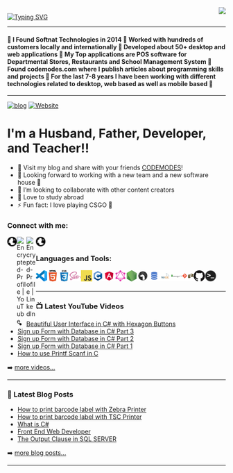<img align="right" src="https://visitor-badge.laobi.icu/badge?page_id=baqir-ali.encrypted-profile" />

[![Typing SVG](https://readme-typing-svg.herokuapp.com?font=&color=%23F332DF&size=35&lines=Hello+Friends!;Welcome+to+my+profile;Let's+know+each+other)](https://git.io/typing-svg)

<hr>

#### 👑 I Found Softnat Technologies in 2014 🌟 Worked with hundreds of customers locally and internationally 🌟 Developed about 50+ desktop and web applications 🌟 My Top applications are POS software for Departmental Stores, Restaurants and School Management System 🌟 Found codemodes.com where I publish articles about programming skills and projects 🌟 For the last 7-8 years I have been working with different technologies related to desktop, web based as well as mobile based 🌟

<hr>

[![blog](https://img.shields.io/website?label=codemodes.com&style=for-the-badge&url=https%3A%2F%2Fcodemodes.com)](https://codemodes.com)
[![Website](https://img.shields.io/website?label=softnat.com&style=for-the-badge&url=http%3A%2F%2Fsoftnat.com)](http://softnat.com)

# I'm a Husband, Father, Developer, and Teacher!!

- 🔭 Visit my blog and share with your friends [CODEMODES][blog]!
- 🌱 Looking forward to working with a new team and a new software house 🤣
- 👯 I’m looking to collaborate with other content creators
- 🥅 Love to study abroad
- ⚡ Fun fact: I love playing CSGO 🔫

### Connect with me:

[<img align="left" alt="Encrypted-Profile" width="22px" src="https://raw.githubusercontent.com/iconic/open-iconic/master/svg/globe.svg" />][blog]
[<img align="left" alt="Encrypted-Profile | YouTube" width="22px" src="https://cdn.jsdelivr.net/npm/simple-icons@v3/icons/youtube.svg" />][youtube]
[<img align="left" alt="Encrypted-Profile | LinkedIn" width="22px" src="https://cdn.jsdelivr.net/npm/simple-icons@v3/icons/linkedin.svg" />][linkedin]
[<img align="left" alt="Encrypted-Profile" width="22px" src="https://raw.githubusercontent.com/iconic/open-iconic/master/svg/globe.svg" />][website]

<br />

### Languages and Tools:

<img align="left" alt="Visual Studio Code" width="26px" src="https://raw.githubusercontent.com/github/explore/80688e429a7d4ef2fca1e82350fe8e3517d3494d/topics/visual-studio-code/visual-studio-code.png" />
<img align="left" alt="HTML5" width="26px" src="https://raw.githubusercontent.com/github/explore/80688e429a7d4ef2fca1e82350fe8e3517d3494d/topics/html/html.png" />
<img align="left" alt="CSS3" width="26px" src="https://raw.githubusercontent.com/github/explore/80688e429a7d4ef2fca1e82350fe8e3517d3494d/topics/css/css.png" />
<img align="left" alt="Sass" width="26px" src="https://raw.githubusercontent.com/github/explore/80688e429a7d4ef2fca1e82350fe8e3517d3494d/topics/sass/sass.png" />
<img align="left" alt="JavaScript" width="26px" src="https://raw.githubusercontent.com/github/explore/80688e429a7d4ef2fca1e82350fe8e3517d3494d/topics/javascript/javascript.png" />
<img align="left" alt="Devc++" width="26px" src="https://raw.githubusercontent.com/github/explore/f3e22f0dca2be955676bc70d6214b95b13354ee8/topics/c/c.png" />
<img align="left" alt="Angular" width="26px" src="https://raw.githubusercontent.com/github/explore/80688e429a7d4ef2fca1e82350fe8e3517d3494d/topics/angular/angular.png" />
<img align="left" alt="GraphQL" width="26px" src="https://raw.githubusercontent.com/github/explore/80688e429a7d4ef2fca1e82350fe8e3517d3494d/topics/graphql/graphql.png" />
<img align="left" alt="Node.js" width="26px" src="https://raw.githubusercontent.com/github/explore/80688e429a7d4ef2fca1e82350fe8e3517d3494d/topics/nodejs/nodejs.png" />
<img align="left" alt="Deno" width="26px" src="https://raw.githubusercontent.com/github/explore/361e2821e2dea67711cde99c9c40ed357061cf27/topics/deno/deno.png" />
<img align="left" alt="SQL" width="26px" src="https://raw.githubusercontent.com/github/explore/80688e429a7d4ef2fca1e82350fe8e3517d3494d/topics/sql/sql.png" />
<img align="left" alt="MySQL" width="26px" src="https://raw.githubusercontent.com/github/explore/80688e429a7d4ef2fca1e82350fe8e3517d3494d/topics/mysql/mysql.png" />
<img align="left" alt="MongoDB" width="26px" src="https://raw.githubusercontent.com/github/explore/80688e429a7d4ef2fca1e82350fe8e3517d3494d/topics/mongodb/mongodb.png" />
<img align="left" alt="Git" width="26px" src="https://raw.githubusercontent.com/github/explore/80688e429a7d4ef2fca1e82350fe8e3517d3494d/topics/git/git.png" />
<img align="left" alt="GitHub" width="26px" src="https://raw.githubusercontent.com/github/explore/78df643247d429f6cc873026c0622819ad797942/topics/github/github.png" />
<img align="left" alt="Terminal" width="26px" src="https://raw.githubusercontent.com/github/explore/80688e429a7d4ef2fca1e82350fe8e3517d3494d/topics/terminal/terminal.png" />

<br />
<br />

---

### 📺 Latest YouTube Videos

<!-- YOUTUBE:START -->
- [Beautiful User Interface in C# with Hexagon Buttons](https://www.youtube.com/watch?v=bDmi0SieZW0)
- [Sign up Form with Database in C# Part 3](https://www.youtube.com/watch?v=AyPn2sZxtys)
- [Sign up Form with Database in C# Part 2](https://www.youtube.com/watch?v=BKkCa7D-9vI)
- [Sign up Form with Database in C# Part 1](https://www.youtube.com/watch?v=KM0Z0YuwTx0)
- [How to use Printf Scanf in C](https://www.youtube.com/watch?v=i1M0eyR2Bmw)
<!-- YOUTUBE:END -->

➡️ [more videos...](https://www.youtube.com/c/CodeModesvideos/videos)

---

### 📕 Latest Blog Posts

<!-- BLOG-POST-LIST:START -->
- [How to print barcode label with Zebra Printer](https://www.codemodes.com/how-to-print-barcode-label-with-zebra-printer/)
- [How to print barcode label with TSC Printer](https://www.codemodes.com/how-to-print-barcode-label-with-tsc-printer/)
- [What is C#](https://www.codemodes.com/what-is-c/)
- [Front End Web Developer](https://www.codemodes.com/front-end-web-developer/)
- [The Output Clause in SQL SERVER](https://www.codemodes.com/the-output-clause-in-sql-server/)
<!-- BLOG-POST-LIST:END -->

➡️ [more blog posts...](https://codemodes.com)

---

[blog]: https://codemodes.com
[website]: http://softnat.com
[youtube]: https://www.youtube.com/c/CodeModesvideos/videos
[linkedin]: https://www.linkedin.com/in/baqir-ali-918790213/
